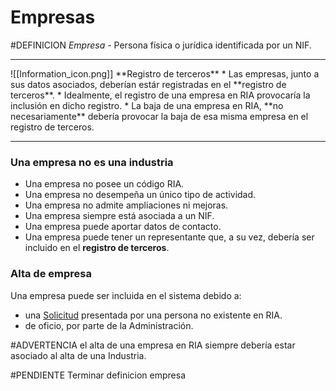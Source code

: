 # Empresas

#DEFINICION *Empresa -* Persona física o jurídica identificada por un NIF.

<hr>
![[Information_icon.png]]
 **Registro de terceros** 
	* Las empresas, junto a sus datos asociados, deberían estár registradas en el **registro de terceros**.
	* Idealmente, el registro de una empresa en RIA provocaría la inclusión en dicho registro.
	* La baja de una empresa en RIA, **no necesariamente** debería provocar la baja de esa misma empresa en el registro de terceros.
	<hr>


### Una empresa no es una industria
* Una empresa no posee un código RIA.
* Una empresa no desempeña un único tipo de actividad.
* Una empresa no admite ampliaciones ni mejoras.
* Una empresa siempre está asociada a un NIF.
* Una empresa puede aportar datos de contacto.
* Una empresa puede tener un representante que, a su vez, debería ser incluido en el **registro de terceros**.


### Alta de empresa
Una empresa puede ser incluida en el sistema debido a:
- una [Solicitud](../Solicitudes) presentada por una persona no existente en RIA.	
- de oficio, por parte de la Administración.

#ADVERTENCIA  el alta de una empresa en RIA siempre debería estar asociado al alta de una Industria.

#PENDIENTE  Terminar definicion empresa

